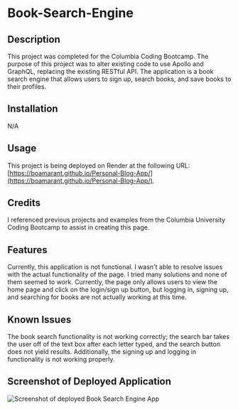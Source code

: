 # Book-Search-Engine

## Description

This project was completed for the Columbia Coding Bootcamp. The purpose of this project was to alter existing code to use Apollo and GraphQL, replacing the existing RESTful API. The application is a book search engine that allows users to sign up, search books, and save books to their profiles.

## Installation

N/A

## Usage

This project is being deployed on Render at the following URL: [https://boamarant.github.io/Personal-Blog-App/](https://boamarant.github.io/Personal-Blog-App/). 

## Credits

I referenced previous projects and examples from the Columbia University Coding Bootcamp to assist in creating this page. 

## Features

Currently, this application is not functional. I wasn't able to resolve issues with the actual functionality of the page. I tried many solutions and none of them seemed to work. Currently, the page only allows users to view the home page and click on the login/sign up button, but logging in, signing up, and searching for books are not actually working at this time.

## Known Issues

The book search functionality is not working correctly; the search bar takes the user off of the text box after each letter typed, and the search button does not yield results. Additionally, the signing up and logging in functionality is not working properly. 

## Screenshot of Deployed Application

![Screenshot of deployed Book Search Engine App](assets/images/personal-blog.png)